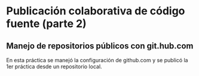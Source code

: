 # Publicación colaborativa de código fuente (parte 2)

## Manejo de repositorios públicos con git.hub.com

En esta práctica se manejó la configuración de github.com y se publicó la 1er práctica desde un repositorio local.
